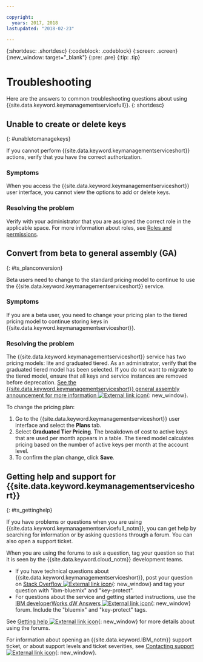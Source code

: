```yaml
---

copyright:
  years: 2017, 2018
lastupdated: "2018-02-23"

---
```


{:shortdesc: .shortdesc}
{:codeblock: .codeblock}
{:screen: .screen}
{:new_window: target="_blank"}
{:pre: .pre}
{:tip: .tip}

# Troubleshooting

Here are the answers to common troubleshooting questions about using {{site.data.keyword.keymanagementservicefull}}.
{: shortdesc}

## Unable to create or delete keys
{: #unabletomanagekeys}

If you cannot perform {{site.data.keyword.keymanagementserviceshort}} actions, verify that you have the correct authorization.

### Symptoms

When you access the {{site.data.keyword.keymanagementserviceshort}} user interface, you cannot view the options to add or delete keys.

### Resolving the problem

Verify with your administrator that you are assigned the correct role in the applicable space. For more information about roles, see [Roles and permissions](/docs/services/keymgmt/keyprotect_manage_access.html#roles).

## Convert from beta to general assembly (GA)
{: #ts_planconversion}

Beta users need to change to the standard pricing model to continue to use the {{site.data.keyword.keymanagementserviceshort}} service.

### Symptoms

If you are a beta user, you need to change your pricing plan to the tiered pricing model to continue storing keys in {{site.data.keyword.keymanagementserviceshort}}.

### Resolving the problem

The {{site.data.keyword.keymanagementserviceshort}} service has two pricing models: lite and graduated tiered. As an administrator, verify that the graduated tiered model has been selected. If you do not want to migrate to the tiered model, ensure that all keys and service instances are removed before deprecation. [See the {{site.data.keyword.keymanagementserviceshort}} general assembly announcement for more information ![External link icon](../../icons/launch-glyph.svg "External link icon")](https://www.ibm.com/blogs/bluemix/2016/12/dallas-key-protect-ga/){: new_window}.

To change the pricing plan:

1. Go to the {{site.data.keyword.keymanagementserviceshort}} user interface and select the **Plans** tab.
2. Select **Graduated Tier Pricing**.
    The breakdown of cost to active keys that are used per month appears in a table. The tiered model calculates pricing based on the number of active keys per month at the account level.
3. To confirm the plan change, click **Save**.

## Getting help and support for {{site.data.keyword.keymanagementserviceshort}}
{: #ts_gettinghelp}

If you have problems or questions when you are using {{site.data.keyword.keymanagementservicefull_notm}}, you can get help by searching for information or by asking questions through a forum. You can also open a support ticket.

When you are using the forums to ask a question, tag your question so that it is seen by the {{site.data.keyword.cloud_notm}} development teams.

- If you have technical questions about {{site.data.keyword.keymanagementserviceshort}}, post your question on [Stack Overflow ![External link icon](../../icons/launch-glyph.svg "External link icon")](http://stackoverflow.com/search?q=key-protect+ibm-bluemix){: new_window} and tag your question with "ibm-bluemix" and "key-protect".
- For questions about the service and getting started instructions, use the [IBM developerWorks dW Answers ![External link icon](../../icons/launch-glyph.svg "External link icon")](https://developer.ibm.com/answers/topics/key-protect/?smartspace=bluemix){: new_window} forum. Include the "bluemix"
and "key-protect" tags.

See [Getting help ![External link icon](../../icons/launch-glyph.svg "External link icon")](https://console.bluemix.net/docs/support/index.html#getting-help){: new_window} for more details about using the forums.

For information about opening an {{site.data.keyword.IBM_notm}} support ticket, or about support levels and ticket severities, see [Contacting support ![External link icon](../../icons/launch-glyph.svg "External link icon")](https://console.bluemix.net/docs/support/index.html#contacting-support){: new_window}.
